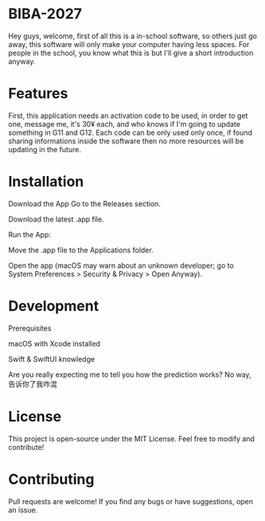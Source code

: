 # BIBA-2027
Hey guys, welcome, first of all this is a in-school software, so others just go away, this software will only make your computer having less spaces. For people in the school, you know what this is but I'll give a short introduction anyway.


# Features
First, this application needs an activation code to be used, in order to get one, message me, it's 30¥ each, and who knows if I'm going to update something in G11 and G12. Each code can be only used only once, if found sharing informations inside the software then no more resources will be updating in the future.

# Installation

Download the App
Go to the Releases section.

Download the latest .app file.

Run the App:

Move the .app file to the Applications folder.

Open the app (macOS may warn about an unknown developer; go to System Preferences > Security & Privacy > Open Anyway).



# Development

Prerequisites

macOS with Xcode installed

Swift & SwiftUI knowledge

Are you really expecting me to tell you how the prediction works? No way, 告诉你了我咋混



# License

This project is open-source under the MIT License. Feel free to modify and contribute!

# Contributing

Pull requests are welcome! If you find any bugs or have suggestions, open an issue.

